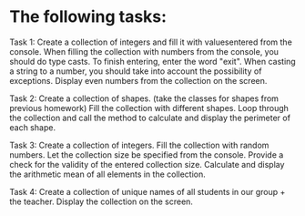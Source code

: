 # The following tasks:
Task 1:
Create a collection of integers and fill it with values ​​entered from the console.
When filling the collection with numbers from the console, you should do type casts.
To finish entering, enter the word "exit".
When casting a string to a number, you should take into account the possibility of exceptions.
Display even numbers from the collection on the screen.

Task 2:
Create a collection of shapes.
(take the classes for shapes from previous homework)
Fill the collection with different shapes.
Loop through the collection and call the method to calculate and display the perimeter of each shape.

Task 3:
Create a collection of integers.
Fill the collection with random numbers.
Let the collection size be specified from the console.
Provide a check for the validity of the entered collection size.
Calculate and display the arithmetic mean of all elements in the collection.

Task 4:
Create a collection of unique names of all students in our group + the teacher.
Display the collection on the screen.
